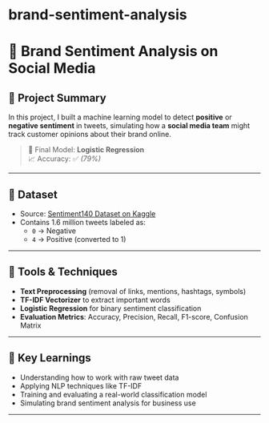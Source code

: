# brand-sentiment-analysis
# 💬 Brand Sentiment Analysis on Social Media

## 📌 Project Summary

In this project, I built a machine learning model to detect **positive** or **negative sentiment** in tweets, simulating how a **social media team** might track customer opinions about their brand online.

> 🎯 Final Model: **Logistic Regression**  
> 📈 Accuracy: ✅ _(79%)_  

---

## 🧾 Dataset

- Source: [Sentiment140 Dataset on Kaggle](https://www.kaggle.com/kazanova/sentiment140)
- Contains 1.6 million tweets labeled as:
  - `0` → Negative
  - `4` → Positive (converted to 1)

---

## 🔧 Tools & Techniques

- **Text Preprocessing** (removal of links, mentions, hashtags, symbols)
- **TF-IDF Vectorizer** to extract important words
- **Logistic Regression** for binary sentiment classification
- **Evaluation Metrics**: Accuracy, Precision, Recall, F1-score, Confusion Matrix

---

## 🧠 Key Learnings

- Understanding how to work with raw tweet data  
- Applying NLP techniques like TF-IDF  
- Training and evaluating a real-world classification model  
- Simulating brand sentiment analysis for business use

---



